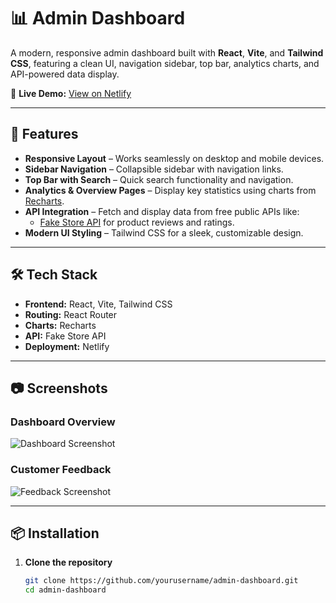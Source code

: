 # 📊 Admin Dashboard

A modern, responsive admin dashboard built with **React**, **Vite**, and **Tailwind CSS**, featuring a clean UI, navigation sidebar, top bar, analytics charts, and API-powered data display.

🔗 **Live Demo:** [View on Netlify](https://papaya-capybara-eb48e0.netlify.app)

---

## 🚀 Features

- **Responsive Layout** – Works seamlessly on desktop and mobile devices.
- **Sidebar Navigation** – Collapsible sidebar with navigation links.
- **Top Bar with Search** – Quick search functionality and navigation.
- **Analytics & Overview Pages** – Display key statistics using charts from [Recharts](https://recharts.org/).
- **API Integration** – Fetch and display data from free public APIs like:
  - [Fake Store API](https://fakestoreapi.com/) for product reviews and ratings.
- **Modern UI Styling** – Tailwind CSS for a sleek, customizable design.

---

## 🛠 Tech Stack

- **Frontend:** React, Vite, Tailwind CSS
- **Routing:** React Router
- **Charts:** Recharts
- **API:** Fake Store API
- **Deployment:** Netlify

---

## 📷 Screenshots

### Dashboard Overview
![Dashboard Screenshot](./screenshots/dashboard.png)

### Customer Feedback
![Feedback Screenshot](./screenshots/feedback.png)

---

## 📦 Installation

1. **Clone the repository**
   ```bash
   git clone https://github.com/yourusername/admin-dashboard.git
   cd admin-dashboard
